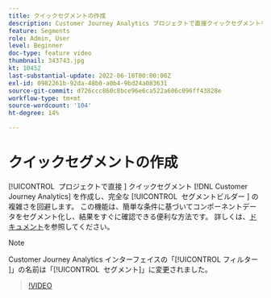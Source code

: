 ```yaml
---
title: クイックセグメントの作成
description: Customer Journey Analytics プロジェクトで直接クイックセグメントを作成し、完全なセグメントビルダーの複雑さを回避します。 この機能は、簡単な条件に基づいてコンポーネントデータをセグメント化し、結果をすぐに確認できる便利な方法です。
feature: Segments
role: Admin, User
level: Beginner
doc-type: feature video
thumbnail: 343743.jpg
kt: 10452
last-substantial-update: 2022-06-10T00:00:00Z
exl-id: 0982261b-92da-48b0-a0b4-9bd24a083631
source-git-commit: d726ccc860c8bce96e6ca522a606c096ff43828e
workflow-type: tm+mt
source-wordcount: '104'
ht-degree: 14%

---
```


# クイックセグメントの作成

[!UICONTROL &#x200B; プロジェクトで直接 &#x200B;] クイックセグメント [!DNL Customer Journey Analytics] を作成し、完全な [!UICONTROL &#x200B; セグメントビルダー &#x200B;] の複雑さを回避します。 この機能は、簡単な条件に基づいてコンポーネントデータをセグメント化し、結果をすぐに確認できる便利な方法です。 詳しくは、[ドキュメント](https://experienceleague.adobe.com/en/docs/analytics-platform/using/cja-components/cja-segments/quick-filters)を参照してください。

>[!NOTE]
>
> Customer Journey Analytics インターフェイスの「[!UICONTROL &#x200B; フィルター &#x200B;]」の名前は「[!UICONTROL &#x200B; セグメント &#x200B;]」に変更されました。

>[!VIDEO](https://video.tv.adobe.com/v/343743/?quality=12&learn=on)
